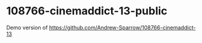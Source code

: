 # 108766-cinemaddict-13-public
Demo version of https://github.com/Andrew-Sparrow/108766-cinemaddict-13
